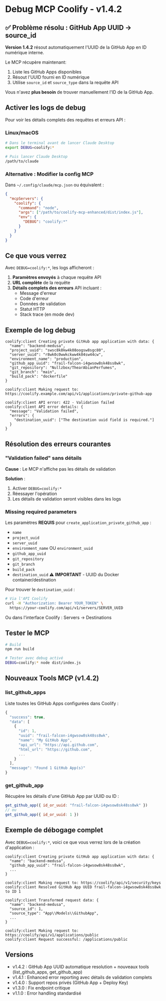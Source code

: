 # Debug MCP Coolify - v1.4.2

## ✅ Problème résolu : GitHub App UUID → source_id

**Version 1.4.2** résout automatiquement l'UUID de la GitHub App en ID numérique interne.

Le MCP récupère maintenant:
1. Liste les GitHub Apps disponibles
2. Résout l'UUID fourni en ID numérique
3. Utilise `source_id` et `source_type` dans la requête API

Vous n'avez **plus besoin** de trouver manuellement l'ID de la GitHub App.

## Activer les logs de debug

Pour voir les détails complets des requêtes et erreurs API :

### Linux/macOS

```bash
# Dans le terminal avant de lancer Claude Desktop
export DEBUG=coolify:*

# Puis lancer Claude Desktop
/path/to/claude
```

### Alternative : Modifier la config MCP

Dans `~/.config/claude/mcp.json` ou équivalent :

```json
{
  "mcpServers": {
    "coolify": {
      "command": "node",
      "args": ["/path/to/coolify-mcp-enhanced/dist/index.js"],
      "env": {
        "DEBUG": "coolify:*"
      }
    }
  }
}
```

## Ce que vous verrez

Avec `DEBUG=coolify:*`, les logs afficheront :

1. **Paramètres envoyés** à chaque requête API
2. **URL complète** de la requête
3. **Détails complets des erreurs** API incluant :
   - Message d'erreur
   - Code d'erreur
   - Données de validation
   - Statut HTTP
   - Stack trace (en mode dev)

## Exemple de log debug

```
coolify:client Creating private GitHub app application with data: {
  "name": "backend-medusa",
  "project_uuid": "swsc8k8kw4k08oogsw8sgc80",
  "server_uuid": "r8wk0c0wwkckww4k04sw44cw",
  "environment_name": "production",
  "github_app_uuid": "frail-falcon-i4gwsow8sk48ss8wk",
  "git_repository": "Nullzbox/ThearAbianPerfumes",
  "git_branch": "main",
  "build_pack": "dockerfile"
}

coolify:client Making request to: https://coolify.example.com/api/v1/applications/private-github-app

coolify:client API error: 422 - Validation failed
coolify:client API error details: {
  "message": "Validation failed",
  "errors": {
    "destination_uuid": ["The destination uuid field is required."]
  }
}
```

## Résolution des erreurs courantes

### "Validation failed" sans détails

**Cause** : Le MCP n'affiche pas les détails de validation

**Solution** :
1. Activer `DEBUG=coolify:*`
2. Réessayer l'opération
3. Les détails de validation seront visibles dans les logs

### Missing required parameters

Les paramètres **REQUIS** pour `create_application_private_github_app` :

- `name`
- `project_uuid`
- `server_uuid`
- `environment_name` OU `environment_uuid`
- `github_app_uuid`
- `git_repository`
- `git_branch`
- `build_pack`
- `destination_uuid` ⚠️ **IMPORTANT** - UUID du Docker container/destination

Pour trouver le `destination_uuid` :
```bash
# Via l'API Coolify
curl -H "Authorization: Bearer YOUR_TOKEN" \
  https://your-coolify.com/api/v1/servers/SERVER_UUID
```

Ou dans l'interface Coolify : Servers → Destinations

## Tester le MCP

```bash
# Build
npm run build

# Tester avec debug activé
DEBUG=coolify:* node dist/index.js
```

## Nouveaux Tools MCP (v1.4.2)

### list_github_apps

Liste toutes les GitHub Apps configurées dans Coolify :

```javascript
{
  "success": true,
  "data": [
    {
      "id": 1,
      "uuid": "frail-falcon-i4gwsow8sk48ss8wk",
      "name": "My GitHub App",
      "api_url": "https://api.github.com",
      "html_url": "https://github.com",
      ...
    }
  ],
  "message": "Found 1 GitHub App(s)"
}
```

### get_github_app

Récupère les détails d'une GitHub App par UUID ou ID :

```javascript
get_github_app({ id_or_uuid: "frail-falcon-i4gwsow8sk48ss8wk" })
// ou
get_github_app({ id_or_uuid: 1 })
```

## Exemple de débogage complet

Avec `DEBUG=coolify:*`, voici ce que vous verrez lors de la création d'application :

```
coolify:client Creating private GitHub app application with data: {
  "name": "backend-medusa",
  "github_app_uuid": "frail-falcon-i4gwsow8sk48ss8wk",
  ...
}

coolify:client Making request to: https://coolify/api/v1/security/keys
coolify:client Resolved GitHub App UUID frail-falcon-i4gwsow8sk48ss8wk to ID 1

coolify:client Transformed request data: {
  "name": "backend-medusa",
  "source_id": 1,
  "source_type": "App\\Models\\GithubApp",
  ...
}

coolify:client Making request to: https://coolify/api/v1/applications/public
coolify:client Request successful: /applications/public
```

## Versions

- v1.4.2 : GitHub App UUID automatique resolution + nouveaux tools (list_github_apps, get_github_app)
- v1.4.1 : Enhanced error reporting avec détails de validation complets
- v1.4.0 : Support repos privés (GitHub App + Deploy Key)
- v1.3.0 : Fix endpoint critique
- v1.1.0 : Error handling standardisé
